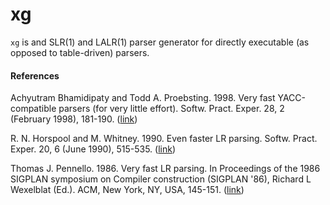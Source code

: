 # xg

`xg` is and SLR(1) and LALR(1) parser generator for directly executable (as opposed to table-driven) parsers.

#### References

Achyutram Bhamidipaty and Todd A. Proebsting. 1998. Very fast YACC-compatible parsers (for very little effort).
Softw. Pract. Exper. 28, 2 (February 1998), 181-190. ([link](http://dx.doi.org/10.1002/(SICI)1097-024X(199802)28:2<181::AID-SPE139>3.3.CO;2-W))

R. N. Horspool and M. Whitney. 1990. Even faster LR parsing.
Softw. Pract. Exper. 20, 6 (June 1990), 515-535. ([link](http://dx.doi.org/10.1002/spe.4380200602))

Thomas J. Pennello. 1986. Very fast LR parsing.
In Proceedings of the 1986 SIGPLAN symposium on Compiler construction (SIGPLAN '86), Richard L Wexelblat (Ed.). ACM, New York, NY, USA, 145-151. ([link](http://dx.doi.org/10.1145/12276.13326))
